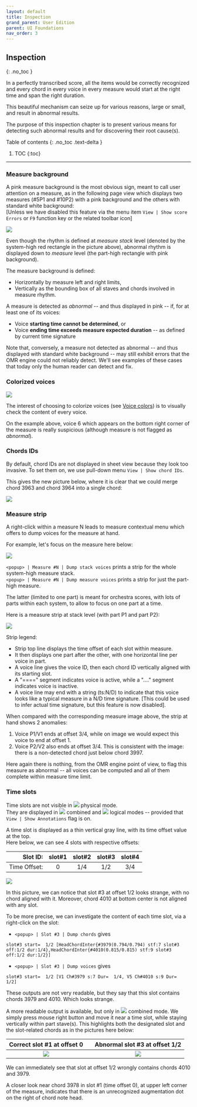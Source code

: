 ```yaml
---
layout: default
title: Inspection
grand_parent: User Edition
parent: UI Foundations
nav_order: 3
---
```


## Inspection
{: .no_toc }

In a perfectly transcribed score, all the items would be correctly recognized
and every chord in every voice in every measure would start at the right time and span the
right duration.

This beautiful mechanism can seize up for various reasons, large or small, and result in
abnormal results.

The purpose of this inspection chapter is to present various means for detecting such abnormal
results and for discovering their root cause(s).

Table of contents
{: .no_toc .text-delta }

1. TOC
{:toc}

---
### Measure background

A pink measure background is the most obvious sign, meant to call user attention on a measure,
as in the following page view which displays two measures (#5P1 and #10P2) with a pink
background and the others with standard white background:  
[Unless we have disabled this feature via the menu item `View | Show score Errors`
or `F9` function  key or the related toolbar icon]

![](../assets/images/pink_measures.png)

Even though the rhythm is defined at _measure stack_ level
(denoted by the system-high red rectangle in the picture above),
abnormal rhythm is displayed down to _measure_ level
(the part-high rectangle with pink background).

The measure background is defined:
- Horizontally by measure left and right limits,
- Vertically as the bounding box of all staves and chords involved in measure rhythm.

A measure is detected as _abnormal_ -- and thus displayed in pink -- if, for at least one of its
voices:
- Voice **starting time cannot be determined**, or
- Voice **ending time exceeds measure expected duration**
   -- as defined by current time signature

Note that, conversely, a measure not detected as abnormal
-- and thus displayed with standard white background --
may still exhibit errors that the OMR engine could not reliably detect.
We'll see examples of these cases that today only the human reader can detect and fix.

### Colorized voices

![](../assets/images/voice_color_check.png)

The interest of choosing to colorize voices
(see [Voice colors](../main/voice_colors.md#voice-colors))
is to visually check the content of every voice.

On the example above, voice 6 which appears on the bottom right corner of the
measure is really suspicious (although measure is not flagged as _abnormal_).

### Chords IDs

By default, chord IDs are not displayed in sheet view because they look too invasive.
To set them on, we use pull-down menu `View | Show chord IDs`.

This gives the new picture below, where it is clear that we could merge chord 3963 and chord 3964
into a single chord:

![](../assets/images/voice_color_check_ids.png)

### Measure strip

A right-click within a measure N leads to measure contextual menu which offers to dump voices
for the measure at hand.  

For example, let's focus on the measure here below:

![](../assets/images/chord_id_check.png)

`<popup> | Measure #N | Dump stack voices` prints a strip for the whole system-high measure stack.  
`<popup> | Measure #N | Dump measure voices` prints a strip for just the part-high measure.

The latter (limited to one part) is meant for orchestra scores, with lots of parts within each
system, to allow to focus on one part at a time.

Here is a measure strip at stack level (with part P1 and part P2):

![](../assets/images/strip_check.png)

Strip legend:
- Strip top line displays the time offset of each slot within measure.
- It then displays one part after the other, with one horizontal line per voice in part.
- A voice line gives the voice ID, then each chord ID vertically aligned with its starting slot.
- A "====" segment indicates voice is active, while a "...." segment indicates voice is inactive.
- A voice line may end with a string (ts:N/D) to indicate that this voice looks like a typical
   measure in a N/D time signature.
   [This could be used to infer actual time signature, but this feature is now disabled].

When compared with the corresponding measure image above, the strip at hand shows 2 anomalies:
1. Voice P1/V1 ends at offset 3/4, while on image we would expect this voice to end at offset 1.
2. Voice P2/V2 also ends at offset 3/4.
   This is consistent with the image: there is a non-detected chord just below chord 3997.

Here again there is nothing, from the OMR engine point of view, to flag this measure as abnormal
-- all voices can be computed and all of them complete within measure time limit.

### Time slots

Time slots are not visible in ![](../assets/images/ModePhysical.png) physical mode.   
They are displayed in ![](../assets/images/ModeCombined.png) combined and
![](../assets/images/ModeLogical.png) logical modes
-- provided that `View | Show Annotations` flag is on.

A time slot is displayed as a thin vertical gray line, with its time offset value at the top.   
Here below, we can see 4 slots with respective offsets:

| Slot ID:| slot#1 | slot#2 | slot#3 | slot#4 |
|  ---:   | :---:  | :---:  | :---:  | :---:  |
| Time Offset: | 0 | 1/4 | 1/2 | 3/4 |

![](../assets/images/slot_check.png)

In this picture, we can notice that slot #3 at offset 1/2 looks strange,
with no chord aligned with it.
Moreover, chord 4010 at bottom center is not aligned with any slot.

To be more precise, we can investigate the content of each time slot, via a right-click on the slot:
- `<popup> | Slot #3 | Dump chords` gives   
```
slot#3 start=  1/2 [HeadChordInter{#3979(0.794/0.794) stf:7 slot#3 off:1/2 dur:1/4},HeadChordInter{#4010(0.815/0.815) stf:9 slot#3 off:1/2 dur:1/2}]
```
- `<popup> | Slot #3 | Dump voices` gives   
```
slot#3 start=  1/2 [V1 Ch#3979 s:7 Dur=  1/4, V5 Ch#4010 s:9 Dur=  1/2]
```

These outputs are not very readable, but they say that this slot contains chords 3979 and 4010.
Which looks strange.

A more readable output is available, but only in ![](../assets/images/ModeCombined.png)
combined mode.
We simply press mouse right button and move it near a time slot,
while staying vertically within part stave(s).
This highlights both the designated slot and the slot-related chords as in the pictures here below:

| Correct slot #1 at offset 0 | | Abnormal slot #3 at offset 1/2 |
| :---: | --- | :---: |
|![](../assets/images/slot_content_check.png)| |![](../assets/images/slot_content_error.png)|

We can immediately see that slot at offset 1/2 wrongly contains chords 4010 and 3979.

A closer look near chord 3978 in slot #1 (time offset 0), at upper left corner of the measure,
indicates that there is an unrecognized augmentation dot on the right of chord note head.
